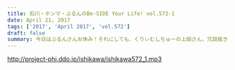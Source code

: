 ```yaml
---
title: 石川・ホンマ・ぶるんのBe-SIDE Your Life! vol.572-1
date: April 21, 2017
tags: ['2017', 'April 2017', 'vol.572']
draft: false
summary: 今日はぶるんさんお休み！それにしても、くりぃむしちゅーの上田さん、冗談抜きにメディア王になっていますね。MIURA
---
```


http://project-phi.ddo.jp/ishikawa/ishikawa572_1.mp3
